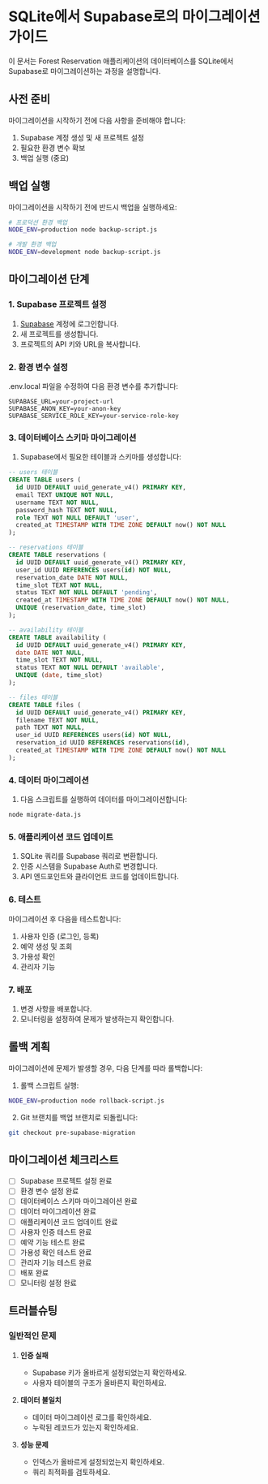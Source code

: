 # SQLite에서 Supabase로의 마이그레이션 가이드

이 문서는 Forest Reservation 애플리케이션의 데이터베이스를 SQLite에서 Supabase로 마이그레이션하는 과정을 설명합니다.

## 사전 준비

마이그레이션을 시작하기 전에 다음 사항을 준비해야 합니다:

1. Supabase 계정 생성 및 새 프로젝트 설정
2. 필요한 환경 변수 확보
3. 백업 실행 (중요)

## 백업 실행

마이그레이션을 시작하기 전에 반드시 백업을 실행하세요:

```bash
# 프로덕션 환경 백업
NODE_ENV=production node backup-script.js

# 개발 환경 백업
NODE_ENV=development node backup-script.js
```

## 마이그레이션 단계

### 1. Supabase 프로젝트 설정

1. [Supabase](https://supabase.com/) 계정에 로그인합니다.
2. 새 프로젝트를 생성합니다.
3. 프로젝트의 API 키와 URL을 복사합니다.

### 2. 환경 변수 설정

.env.local 파일을 수정하여 다음 환경 변수를 추가합니다:

```
SUPABASE_URL=your-project-url
SUPABASE_ANON_KEY=your-anon-key
SUPABASE_SERVICE_ROLE_KEY=your-service-role-key
```

### 3. 데이터베이스 스키마 마이그레이션

1. Supabase에서 필요한 테이블과 스키마를 생성합니다:

```sql
-- users 테이블
CREATE TABLE users (
  id UUID DEFAULT uuid_generate_v4() PRIMARY KEY,
  email TEXT UNIQUE NOT NULL,
  username TEXT NOT NULL,
  password_hash TEXT NOT NULL,
  role TEXT NOT NULL DEFAULT 'user',
  created_at TIMESTAMP WITH TIME ZONE DEFAULT now() NOT NULL
);

-- reservations 테이블
CREATE TABLE reservations (
  id UUID DEFAULT uuid_generate_v4() PRIMARY KEY,
  user_id UUID REFERENCES users(id) NOT NULL,
  reservation_date DATE NOT NULL,
  time_slot TEXT NOT NULL,
  status TEXT NOT NULL DEFAULT 'pending',
  created_at TIMESTAMP WITH TIME ZONE DEFAULT now() NOT NULL,
  UNIQUE (reservation_date, time_slot)
);

-- availability 테이블
CREATE TABLE availability (
  id UUID DEFAULT uuid_generate_v4() PRIMARY KEY,
  date DATE NOT NULL,
  time_slot TEXT NOT NULL,
  status TEXT NOT NULL DEFAULT 'available',
  UNIQUE (date, time_slot)
);

-- files 테이블
CREATE TABLE files (
  id UUID DEFAULT uuid_generate_v4() PRIMARY KEY,
  filename TEXT NOT NULL,
  path TEXT NOT NULL,
  user_id UUID REFERENCES users(id) NOT NULL,
  reservation_id UUID REFERENCES reservations(id),
  created_at TIMESTAMP WITH TIME ZONE DEFAULT now() NOT NULL
);
```

### 4. 데이터 마이그레이션

1. 다음 스크립트를 실행하여 데이터를 마이그레이션합니다:

```bash
node migrate-data.js
```

### 5. 애플리케이션 코드 업데이트

1. SQLite 쿼리를 Supabase 쿼리로 변환합니다.
2. 인증 시스템을 Supabase Auth로 변경합니다.
3. API 엔드포인트와 클라이언트 코드를 업데이트합니다.

### 6. 테스트

마이그레이션 후 다음을 테스트합니다:

1. 사용자 인증 (로그인, 등록)
2. 예약 생성 및 조회
3. 가용성 확인
4. 관리자 기능

### 7. 배포

1. 변경 사항을 배포합니다.
2. 모니터링을 설정하여 문제가 발생하는지 확인합니다.

## 롤백 계획

마이그레이션에 문제가 발생할 경우, 다음 단계를 따라 롤백합니다:

1. 롤백 스크립트 실행:

```bash
NODE_ENV=production node rollback-script.js
```

2. Git 브랜치를 백업 브랜치로 되돌립니다:

```bash
git checkout pre-supabase-migration
```

## 마이그레이션 체크리스트

- [ ] Supabase 프로젝트 설정 완료
- [ ] 환경 변수 설정 완료
- [ ] 데이터베이스 스키마 마이그레이션 완료
- [ ] 데이터 마이그레이션 완료
- [ ] 애플리케이션 코드 업데이트 완료
- [ ] 사용자 인증 테스트 완료
- [ ] 예약 기능 테스트 완료
- [ ] 가용성 확인 테스트 완료
- [ ] 관리자 기능 테스트 완료
- [ ] 배포 완료
- [ ] 모니터링 설정 완료

## 트러블슈팅

### 일반적인 문제

1. **인증 실패**
   - Supabase 키가 올바르게 설정되었는지 확인하세요.
   - 사용자 테이블의 구조가 올바른지 확인하세요.

2. **데이터 불일치**
   - 데이터 마이그레이션 로그를 확인하세요.
   - 누락된 레코드가 있는지 확인하세요.

3. **성능 문제**
   - 인덱스가 올바르게 설정되었는지 확인하세요.
   - 쿼리 최적화를 검토하세요. 